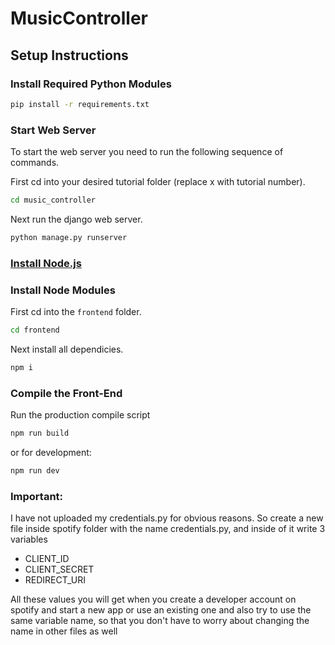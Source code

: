 ﻿# MusicController
 
## Setup Instructions

### Install Required Python Modules

```bash
pip install -r requirements.txt
```
### Start Web Server

To start the web server you need to run the following sequence of commands.

First cd into your desired tutorial folder (replace x with tutorial number).
```bash 
cd music_controller
```
Next run the django web server.
```bash
python manage.py runserver
```

### [Install Node.js](https://nodejs.org/en/)

### Install Node Modules

First cd into the ```frontend``` folder.
```bash
cd frontend
```
Next install all dependicies.
```bash
npm i
```

### Compile the Front-End

Run the production compile script
```bash
npm run build
```
or for development:
```bash
npm run dev
```

### Important: 
I have not uploaded my credentials.py for obvious reasons. So create a new file inside spotify folder with the name credentials.py, and inside of it write 3 variables
* CLIENT_ID
* CLIENT_SECRET
* REDIRECT_URI

All these values you will get when you create a developer account on spotify and start a new app or use an existing one and also try to use the same variable name, so that you don't have to worry about changing the name in other files as well

